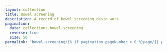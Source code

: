 ```yaml
---
layout: collection
title: Bowel screening
description: A record of bowel screening desin work
pagination:
  data: collections.bowel-screening
  reverse: true
  size: 50
permalink: "bowel-screening/{% if pagination.pageNumber > 0 %}page/{{ pagination.pageNumber + 1 }}{% endif %}/"
---
```

